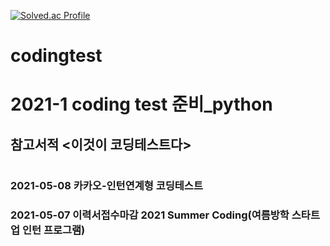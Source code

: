 [![Solved.ac Profile](http://mazassumnida.wtf/api/v2/generate_badge?boj=mini9974)](https://solved.ac/mini9974/)
# codingtest
# 2021-1 coding test 준비_python
## 참고서적 <이것이 코딩테스트다>
#
### 2021-05-08 카카오-인턴연계형 코딩테스트
### 2021-05-07 이력서접수마감 2021 Summer Coding(여름방학 스타트업 인턴 프로그램)
